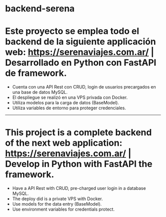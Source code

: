 # backend-serena

# Este proyecto se emplea todo el backend de la siguiente applicación web: https://serenaviajes.com.ar/ | Desarrollado en Python con FastAPI de framework.
- Cuenta con una API Rest con CRUD, login de usuarios precargados en una base de datos MySQL.
- El despliegue se realizó en una VPS privada con Docker.
- Utiliza modelos para la carga de datos (BaseModel).
- Utiliza variables de entorno para proteger credenciales.
------------------------------------------------------------------------------------------------------------------------------------------------------------------

# This project is a complete backend of the next web application: https://serenaviajes.com.ar/ | Develop in Python with FastAPI the framework.
- Have a API Rest with CRUD, pre-charged user login in a database MySQL.
- The deploy did is a private VPS with Docker.
- Use models for the data entry (BaseModel).
- Use environment variables for credentials protect.
